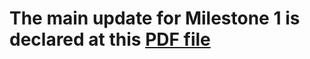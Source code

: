  # The main update for Milestone 1 is declared at this [PDF file ]([url](https://github.com/cardano2vn/deepfunding/blob/main/R2-D3%20SNET360%20workshops%20for%20students/R2-D3_%20SNET360%20workshops%20for%20students.pdf)https://github.com/cardano2vn/deepfunding/blob/main/R2-D3%20SNET360%20workshops%20for%20students/R2-D3_%20SNET360%20workshops%20for%20students.pdf)
   
